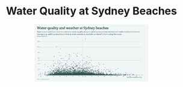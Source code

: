 <h1 align="center"> Water Quality at Sydney Beaches </h1>

<p align="center">
  <img src="/2025/2025-05-20/20250520.png" width="60%">
</p>
